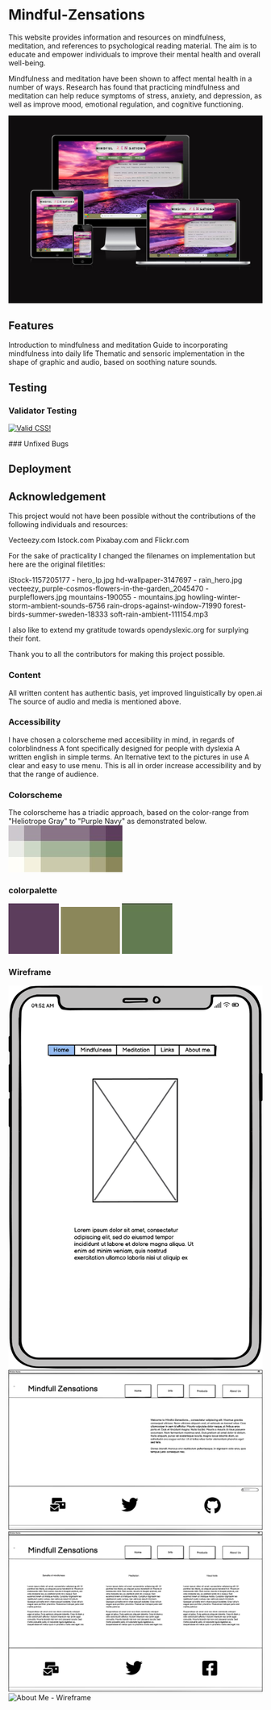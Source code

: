 # Mindful-Zensations


This website provides information and resources on mindfulness, meditation, and references to psychological reading material. The aim is to educate and empower individuals to improve their mental health and overall well-being.

Mindfulness and meditation have been shown to affect mental health in a number of ways. Research has found that practicing mindfulness and meditation can help reduce symptoms of stress, anxiety, and depression, as well as improve mood, emotional regulation, and cognitive functioning.


<img src="https://github.com/hypergeek-dev/Mindful-Zensations/blob/e851bbb9a07c555a3046a470207daa649dd3494f/assets/Wireframe/Visual-site.jpg" alt="website">

## Features 

Introduction to mindfulness and meditation
Guide to incorporating mindfulness into daily life
Thematic and sensoric implementation in the shape of graphic and audio, based on soothing nature sounds.

 

## Testing 



### Validator Testing 



<a href="http://jigsaw.w3.org/css-validator/check/referer">
    <img style="border:0;width:88px;height:31px"
        src="http://jigsaw.w3.org/css-validator/images/vcss-blue"
        alt="Valid CSS!" />
    </a>
</p>
### Unfixed Bugs



## Deployment



## Acknowledgement

This project would not have been possible without the contributions of the following individuals and resources:

Vecteezy.com
Istock.com
Pixabay.com
and Flickr.com

For the sake of practicality I changed the filenames on implementation but here are the original filetitles:

iStock-1157205177 - hero_lp.jpg
hd-wallpaper-3147697 - rain_hero.jpg
vecteezy_purple-cosmos-flowers-in-the-garden_2045470 - purpleflowers.jpg
mountains-190055 - mountains.jpg
howling-winter-storm-ambient-sounds-6756
rain-drops-against-window-71990
forest-birds-summer-sweden-18333
soft-rain-ambient-111154.mp3

I also like to extend my gratitude towards
opendyslexic.org for surplying their font.


Thank you to all the contributors for making this project possible.


### Content 

All written content has authentic basis, yet improved linguistically by open.ai
The source of audio and media is mentioned above.

### Accessibility

I have chosen a colorscheme med accesibility in mind, in regards of colorblindness
A font specifically designed for people with dyslexia
A written english in simple terms.
An lternative text to the pictures in use
A clear and easy to use menu.
This is all in order increase accessibility and by that the range of audience.

### Colorscheme

The colorscheme has a triadic approach, based on the color-range from "Heliotrope Gray" to "Purple Navy" as demonstrated below.
<img src="https://github.com/hypergeek-dev/Mindful-Zensations/blob/e851bbb9a07c555a3046a470207daa649dd3494f/assets/Wireframe/colorscheme.jpg" alt="Colorscheme">

### colorpalette

<img src="https://github.com/hypergeek-dev/Mindful-Zensations/blob/6e29b42de9a730897edf4889bf49ea4c2a11c835/assets/Wireframe/5c3d5b.jpg" alt="Color1">
<img src="https://github.com/hypergeek-dev/Mindful-Zensations/blob/6e29b42de9a730897edf4889bf49ea4c2a11c835/assets/Wireframe/8B875b.jpg" alt="Color2">
<img src="https://github.com/hypergeek-dev/Mindful-Zensations/blob/6e29b42de9a730897edf4889bf49ea4c2a11c835/assets/Wireframe/637b51.jpg" alt="Color3">

### Wireframe

<img src="https://github.com/hypergeek-dev/Mindful-Zensations/blob/e851bbb9a07c555a3046a470207daa649dd3494f/assets/Wireframe/Phone.png" alt="Phone - Wireframe">
<img src="https://github.com/hypergeek-dev/Mindful-Zensations/blob/e851bbb9a07c555a3046a470207daa649dd3494f/assets/Wireframe/Landing page.png" alt="Landing page - Wireframe">
<img src="https://github.com/hypergeek-dev/Mindful-Zensations/blob/e851bbb9a07c555a3046a470207daa649dd3494f/assets/Wireframe/Info.png" alt="Info - Wireframe">
<img src="https://github.com/hypergeek-dev/Mindful-Zensations/blob/e851bbb9a07c555a3046a470207daa649dd3494f/assets/Wireframe/AboutMe.png" alt="About Me - Wireframe">

